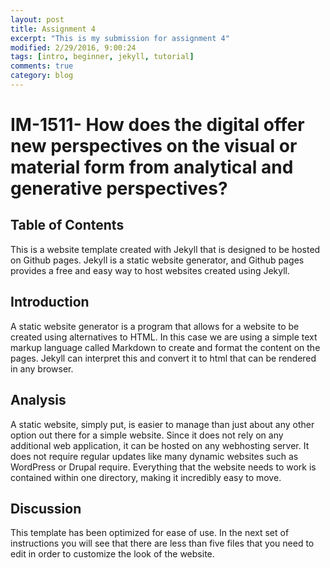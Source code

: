 ```yaml
---
layout: post
title: Assignment 4
excerpt: "This is my submission for assignment 4"
modified: 2/29/2016, 9:00:24
tags: [intro, beginner, jekyll, tutorial]
comments: true
category: blog
---
```


# IM-1511- How does the digital offer new perspectives on the visual or material form from analytical and generative perspectives?

## Table of Contents
This is a website template created with Jekyll that is designed to be hosted on Github pages. Jekyll is a static website generator, and Github pages provides a free and easy way to host websites created using Jekyll.

## Introduction
A static website generator is a program that allows for a website to be created using alternatives to HTML. In this case we are using a simple text markup language called Markdown to create and format the content on the pages. Jekyll can interpret this and convert it to html that can be rendered in any browser.

## Analysis
A static website, simply put, is easier to manage than just about any other option out there for a simple website. Since it does not rely on any additional web application, it can be hosted on any webhosting server. It does not require regular updates like many dynamic websites such as WordPress or Drupal require. Everything that the website needs to work is contained within one directory, making it incredibly easy to move.

## Discussion
This template has been optimized for ease of use. In the next set of instructions you will see that there are less than five files that you need to edit in order to customize the look of the website.
